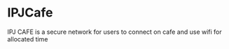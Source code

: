 # IPJCafe
IPJ CAFE is a secure network for users to connect on cafe and use wifi for allocated time 
